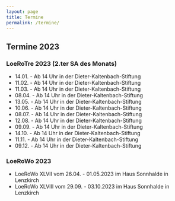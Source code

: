 ```yaml
---
layout: page
title: Termine
permalink: /termine/
---
```

## Termine 2023 ##

### LoeRoTre 2023 (2.ter SA des Monats) ###
* 14.01. - Ab 14 Uhr in der Dieter-Kaltenbach-Stiftung
* 11.02. - Ab 14 Uhr in der Dieter-Kaltenbach-Stiftung
* 11.03. - Ab 14 Uhr in der Dieter-Kaltenbach-Stiftung
* 08.04. - Ab 14 Uhr in der Dieter-Kaltenbach-Stiftung
* 13.05. - Ab 14 Uhr in der Dieter-Kaltenbach-Stiftung
* 10.06. - Ab 14 Uhr in der Dieter-Kaltenbach-Stiftung
* 08.07. - Ab 14 Uhr in der Dieter-Kaltenbach-Stiftung
* 12.08. - Ab 14 Uhr in der Dieter-Kaltenbach-Stiftung
* 09.09. - Ab 14 Uhr in der Dieter-Kaltenbach-Stiftung
* 14.10. - Ab 14 Uhr in der Dieter-Kaltenbach-Stiftung
* 11.11. - Ab 14 Uhr in der Dieter-Kaltenbach-Stiftung
* 09.12. - Ab 14 Uhr in der Dieter-Kaltenbach-Stiftung

### LoeRoWo 2023 ###
* LoeRoWo XLVII vom 26.04. - 01.05.2023 im Haus Sonnhalde in Lenzkirch
* LoeRoWo XLVIII vom 29.09. - 03.10.2023 im Haus Sonnhalde in Lenzkirch
